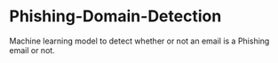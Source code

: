 # Phishing-Domain-Detection
Machine learning model to detect whether or not an email is a Phishing email or not.
